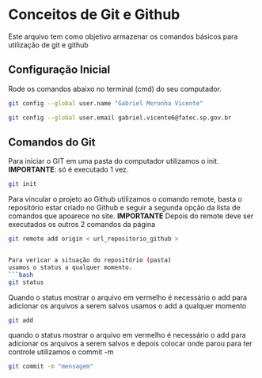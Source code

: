 # Conceitos de Git e Github
Este arquivo tem como objetivo armazenar os comandos básicos para utilização de git e github

## Configuração Inicial
Rode os comandos abaixo no terminal (cmd) do seu computador.
```bash
git config --global user.name "Gabriel Meronha Vicente"

git config --global user.email gabriel.vicente6@fatec.sp.gov.br
```

## Comandos do Git
Para iniciar o GIT em uma pasta do computador utilizamos o init.
**IMPORTANTE**: só é executado 1 vez.
```bash
git init
```

Para vincular o projeto ao Github utilizamos o comando remote, basta o repositório estar criado no Github e seguir a segunda opção da lista de comandos que apoarece no site.
**IMPORTANTE** Depois do remote deve ser executados os outros 2 comandos da página
```bash
git remote add origin < url_repositorio_github >


Para vericar a situação do repositório (pasta)
usamos o status a qualquer momento.
```bash
git status
```

Quando o status mostrar o arquivo em vermelho 
é necessário o add para adicionar os arquivos a serem salvos
usamos o add a qualquer momento
```bash
git add
```

quando o status mostrar o arquivo em vermelho 
é necessário o add para adicionar os arquivos a serem salvos e depois colocar onde parou para ter controle
utilizamos o commit -m
```bash
git commit -m "mensagem"
```




